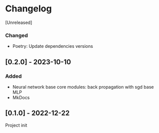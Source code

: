 # Changelog

[Unreleased]

### Changed
- Poetry: Update dependencies versions

## [0.2.0] - 2023-10-10

### Added

- Neural network base core modules: back propagation with sgd base MLP
- MkDocs

## [0.1.0] - 2022-12-22
Project init
